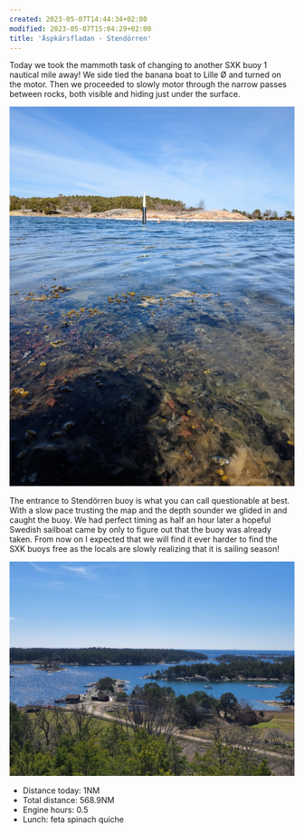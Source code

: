 ```yaml
---
created: 2023-05-07T14:44:34+02:00
modified: 2023-05-07T15:04:29+02:00
title: 'Äspkärsfladan - Stendörren'
---
```


Today we took the mammoth task of changing to another SXK buoy 1 nautical mile away! We side tied the banana boat to Lille Ø and turned on the motor. Then we proceeded to slowly motor through the narrow passes between rocks, both visible and hiding just under the surface. 


![Image](../2023/ec6724768f5d9a339c4d51a2c6a96def.jpg) 

The entrance to Stendörren buoy is what you can call questionable at best. With a slow pace trusting the map and the depth sounder we glided in and caught the buoy. We had perfect timing as half an hour later a hopeful Swedish sailboat came by only to figure out that the buoy was already taken. From now on I expected that we will find it ever harder to find the SXK buoys free as the locals are slowly realizing that it is sailing season!

![Image](../2023/36210df32965832c78a56f42f3a35d0e.jpg) 

* Distance today: 1NM
* Total distance: 568.9NM
* Engine hours: 0.5
* Lunch: feta spinach quiche
